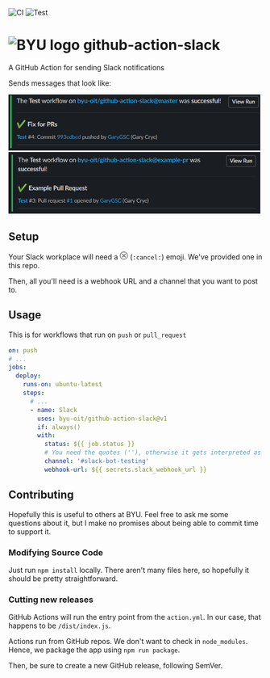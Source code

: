 ![CI](https://github.com/byu-oit/github-action-slack/workflows/CI/badge.svg)
![Test](https://github.com/byu-oit/github-action-slack/workflows/Test/badge.svg)

# ![BYU logo](https://www.hscripts.com/freeimages/logos/university-logos/byu/byu-logo-clipart-128.gif) github-action-slack
A GitHub Action for sending Slack notifications

Sends messages that look like:

<img src="https://github.com/byu-oit/github-action-slack/blob/master/push.png" width="500">

<img src="https://github.com/byu-oit/github-action-slack/blob/master/pr.png" width="500">

## Setup
Your Slack workplace will need a <img src="https://github.com/byu-oit/github-action-slack/blob/master/cancel.png" width="16" height="16"> (`:cancel:`) emoji. We've provided one in this repo.

Then, all you'll need is a webhook URL and a channel that you want to post to.

## Usage

This is for workflows that run on `push` or `pull_request`

```yaml
on: push
# ...
jobs:
  deploy:
    runs-on: ubuntu-latest
    steps:
      # ...
      - name: Slack
        uses: byu-oit/github-action-slack@v1
        if: always()
        with:
          status: ${{ job.status }}
          # You need the quotes (''), otherwise it gets interpreted as a comment
          channel: '#slack-bot-testing'
          webhook-url: ${{ secrets.slack_webhook_url }}
```

## Contributing
Hopefully this is useful to others at BYU. Feel free to ask me some questions about it, but I make no promises about being able to commit time to support it.

### Modifying Source Code

Just run `npm install` locally. There aren't many files here, so hopefully it should be pretty straightforward.

### Cutting new releases

GitHub Actions will run the entry point from the `action.yml`. In our case, that happens to be `/dist/index.js`.

Actions run from GitHub repos. We don't want to check in `node_modules`. Hence, we package the app using `npm run package`.

Then, be sure to create a new GitHub release, following SemVer.

